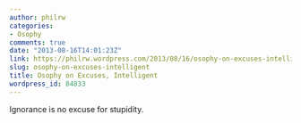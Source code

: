 ```yaml
---
author: philrw
categories:
- Osophy
comments: true
date: "2013-08-16T14:01:23Z"
link: https://philrw.wordpress.com/2013/08/16/osophy-on-excuses-intelligent/
slug: osophy-on-excuses-intelligent
title: Osophy on Excuses, Intelligent
wordpress_id: 84833
---
```


Ignorance is no excuse for stupidity.
